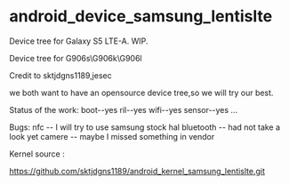 # android_device_samsung_lentislte
Device tree for Galaxy S5 LTE-A.  WIP.

Device tree for G906s\G906k\G906l

Credit to sktjdgns1189,jesec

we both want to have an opensource device tree,so we will try our best.

Status of the work:
boot--yes
ril--yes
wifi--yes
sensor--yes
...

Bugs:
nfc -- I will try to use samsung stock hal
bluetooth -- had not take a look yet
camere -- maybe I missed something in vendor


Kernel source :

https://github.com/sktjdgns1189/android_kernel_samsung_lentislte.git




